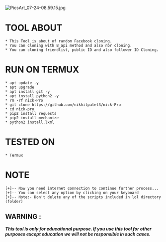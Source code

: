 ![PicsArt_07-24-08.59.15.jpg](https://user-images.githubusercontent.com/52023076/126899282-7b7d78f9-38a9-480f-b8d9-908630405acc.jpg)

# TOOL ABOUT
```
* This Tool is about of random Facebook cloning.
* You can cloning with B_api method and also nbr cloning. 
* You can cloning friendlist, public ID and also follower ID Cloning. 
```

# RUN ON TERMUX 
```
* apt update -y
* apt upgrade
* apt install git -y
* apt install python2 -y
* rm -rf nick-Pro
* git clone https://github.com/nikhilpatel3/nick-Pro
* cd nick-pro
* pip2 install requests
* pip2 install mechanize
* python2 install.lxml
```

# TESTED ON
```
* Termux
```

# NOTE
```
[+]-- Now you need internet connection to continue further process...
[+]-- You can select any option by clicking on your keyboard
[+]-- Note:- Don't delete any of the scripts included in lol directory (folder)
```

## WARNING : 
***This tool is only for educational purpose. If you use this tool for other purposes except education we will not be responsible in such cases.***
